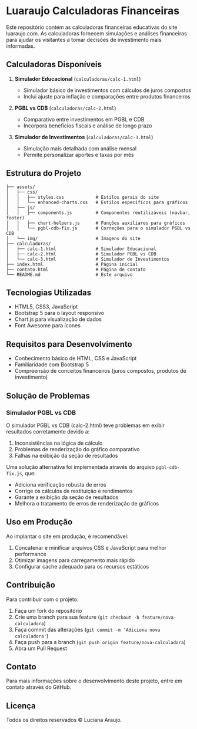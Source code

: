 # Luaraujo Calculadoras Financeiras

Este repositório contém as calculadoras financeiras educativas do site luaraujo.com. As calculadoras fornecem simulações e análises financeiras para ajudar os visitantes a tomar decisões de investimento mais informadas.

## Calculadoras Disponíveis

1. **Simulador Educacional** (`calculadoras/calc-1.html`)
   - Simulador básico de investimentos com cálculos de juros compostos
   - Inclui ajuste para inflação e comparações entre produtos financeiros

2. **PGBL vs CDB** (`calculadoras/calc-2.html`)
   - Comparativo entre investimentos em PGBL e CDB
   - Incorpora benefícios fiscais e análise de longo prazo

3. **Simulador de Investimentos** (`calculadoras/calc-3.html`)
   - Simulação mais detalhada com análise mensal
   - Permite personalizar aportes e taxas por mês

## Estrutura do Projeto

```
├── assets/
│   ├── css/
│   │   ├── styles.css            # Estilos gerais do site
│   │   └── enhanced-charts.css   # Estilos específicos para gráficos
│   ├── js/
│   │   ├── components.js         # Componentes reutilizáveis (navbar, footer)
│   │   ├── chart-helpers.js      # Funções auxiliares para gráficos
│   │   └── pgbl-cdb-fix.js       # Correções para o simulador PGBL vs CDB
│   └── img/                      # Imagens do site
├── calculadoras/
│   ├── calc-1.html               # Simulador Educacional
│   ├── calc-2.html               # Simulador PGBL vs CDB
│   └── calc-3.html               # Simulador de Investimentos
├── index.html                    # Página inicial
├── contato.html                  # Página de contato
└── README.md                     # Este arquivo
```

## Tecnologias Utilizadas

- HTML5, CSS3, JavaScript
- Bootstrap 5 para o layout responsivo
- Chart.js para visualização de dados
- Font Awesome para ícones

## Requisitos para Desenvolvimento

- Conhecimento básico de HTML, CSS e JavaScript
- Familiaridade com Bootstrap 5
- Compreensão de conceitos financeiros (juros compostos, produtos de investimento)

## Solução de Problemas

### Simulador PGBL vs CDB

O simulador PGBL vs CDB (calc-2.html) teve problemas em exibir resultados corretamente devido a:

1. Inconsistências na lógica de cálculo 
2. Problemas de renderização do gráfico comparativo
3. Falhas na exibição da seção de resultados

Uma solução alternativa foi implementada através do arquivo `pgbl-cdb-fix.js`, que:

- Adiciona verificação robusta de erros
- Corrige os cálculos de restituição e rendimentos
- Garante a exibição da seção de resultados
- Melhora o tratamento de erros de renderização de gráficos

## Uso em Produção

Ao implantar o site em produção, é recomendável:

1. Concatenar e minificar arquivos CSS e JavaScript para melhor performance
2. Otimizar imagens para carregamento mais rápido  
3. Configurar cache adequado para os recursos estáticos

## Contribuição

Para contribuir com o projeto:

1. Faça um fork do repositório
2. Crie uma branch para sua feature (`git checkout -b feature/nova-calculadora`)
3. Faça commit das alterações (`git commit -m 'Adiciona nova calculadora'`)
4. Faça push para a branch (`git push origin feature/nova-calculadora`)
5. Abra um Pull Request

## Contato

Para mais informações sobre o desenvolvimento deste projeto, entre em contato através do GitHub.

## Licença

Todos os direitos reservados © Luciana Araujo.
